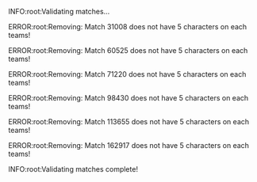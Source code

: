 INFO:root:Validating matches...

ERROR:root:Removing: Match 31008 does not have 5 characters on each teams!

ERROR:root:Removing: Match 60525 does not have 5 characters on each teams!

ERROR:root:Removing: Match 71220 does not have 5 characters on each teams!

ERROR:root:Removing: Match 98430 does not have 5 characters on each teams!

ERROR:root:Removing: Match 113655 does not have 5 characters on each teams!

ERROR:root:Removing: Match 162917 does not have 5 characters on each teams!

INFO:root:Validating matches complete!

